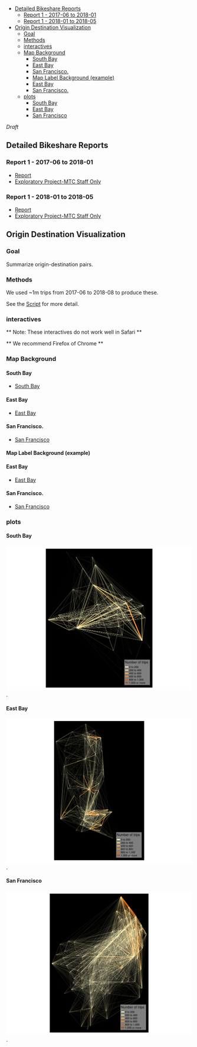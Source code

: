 <!-- MarkdownTOC bracket="round" autolink="true" -->

- [Detailed Bikeshare Reports](#detailed-bikeshare-reports)
	- [Report 1 - 2017-06 to 2018-01](#report-1---2017-06-to-2018-01)
	- [Report 1 - 2018-01 to 2018-05](#report-1---2018-01-to-2018-05)
- [Origin Destination Visualization](#origin-destination-visualization)
	- [Goal](#goal)
	- [Methods](#methods)
	- [interactives](#interactives)
	- [Map Background](#map-background)
		- [South Bay](#south-bay)
		- [East Bay](#east-bay)
		- [San Francisco.](#san-francisco)
		- [Map Label Background \(example\)](#map-label-background-example)
		- [East Bay](#east-bay-1)
		- [San Francisco.](#san-francisco-1)
	- [plots](#plots)
		- [South Bay](#south-bay-1)
		- [East Bay](#east-bay-2)
		- [San Francisco](#san-francisco-2)

<!-- /MarkdownTOC -->

*Draft*

## Detailed Bikeshare Reports

### Report 1 - 2017-06 to 2018-01

- [Report](https://exploratory.io/note/7030233012024040/9695549615814872)
- [Exploratory Project-MTC Staff Only](https://mtcdrive.box.com/s/gh9nhfu0fuliht1ylvv3l92pxe9b88ly)

### Report 1 - 2018-01 to 2018-05

- [Report](https://exploratory.io/note/5004203344506554/Bike-Share-January-May-2018-Summary-2716657760828263)
- [Exploratory Project-MTC Staff Only](https://mtcdrive.box.com/s/h5n53sj727cui4c1bw2it0xmdr9wfbak)

## Origin Destination Visualization

### Goal

Summarize origin-destination pairs. 

### Methods

We used ~1m trips from 2017-06 to 2018-08 to produce these.  

See the [Script](https://github.com/BayAreaMetro/Data-And-Visualization-Projects/blob/master/bikeshare/bikeshare_od_maps.R) for more detail. 

### interactives

** Note: These interactives do not work well in Safari **

** We recommend Firefox of Chrome ** 

### Map Background

#### South Bay  

- [South Bay](https://bayareametro.github.io/Data-And-Visualization-Projects/bikeshare/interactives/south_bay_bikeshare_trips.html)

#### East Bay  

- [East Bay](https://bayareametro.github.io/Data-And-Visualization-Projects/bikeshare/interactives/east_bay_bikeshare_trips.html)

#### San Francisco.  

- [San Francisco](https://bayareametro.github.io/Data-And-Visualization-Projects/bikeshare/interactives/west_bay_bikeshare_trips.html)

#### Map Label Background (example)


#### East Bay 


- [East Bay](https://bayareametro.github.io/Data-And-Visualization-Projects/bikeshare/interactives/east_bay_stamen_labels.html)


#### San Francisco.

- [San Francisco](https://bayareametro.github.io/Data-And-Visualization-Projects/bikeshare/interactives/west_bay_stamen_labels.html)

### plots

#### South Bay

![South Bay](plots/south_bay_map.png). 

#### East Bay

![East Bay](plots/east_bay_map.png). 

#### San Francisco

![San Francisco](plots/west_bay_map.png). 

